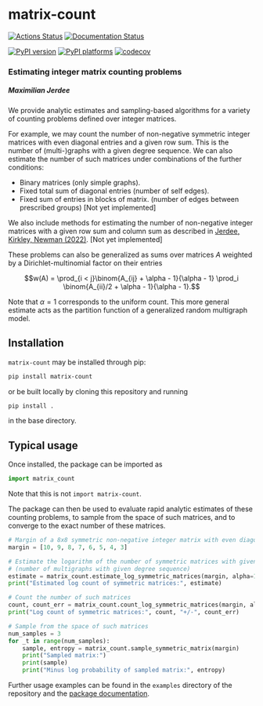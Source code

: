 # matrix-count

[![Actions Status][actions-badge]][actions-link]
[![Documentation Status][rtd-badge]][rtd-link]

[![PyPI version][pypi-version]][pypi-link]
[![PyPI platforms][pypi-platforms]][pypi-link]
[![codecov][codecov-badge]][codecov-link]

<!-- SPHINX-START -->

<!-- prettier-ignore-start -->
[actions-badge]:            https://github.com/maxjerdee/matrix-count/workflows/CI/badge.svg
[actions-link]:             https://github.com/maxjerdee/matrix-count/actions
[codecov-badge]:            https://codecov.io/github/maxjerdee/matrix-count/coverage.svg?token=1GSB7GLW7K
[codecov-link]:             https://codecov.io/github/maxjerdee/matrix-count
[github-discussions-badge]: https://img.shields.io/static/v1?label=Discussions&message=Ask&color=blue&logo=github
[pypi-link]:                https://pypi.org/project/matrix-count/
[pypi-platforms]:           https://img.shields.io/pypi/pyversions/matrix-count
[pypi-version]:             https://img.shields.io/pypi/v/matrix-count
[rtd-badge]:                https://readthedocs.org/projects/matrix-count/badge/?version=latest
[rtd-link]:                 https://matrix-count.readthedocs.io/en/latest/?badge=latest

<!-- prettier-ignore-end -->

### Estimating integer matrix counting problems

##### Maximilian Jerdee

We provide analytic estimates and sampling-based algorithms for a variety of
counting problems defined over integer matrices.

For example, we may count the number of non-negative symmetric integer matrices
with even diagonal entries and a given row sum. This is the number of
(multi-)graphs with a given degree sequence. We can also estimate the number of
such matrices under combinations of the further conditions:

- Binary matrices (only simple graphs).
- Fixed total sum of diagonal entries (number of self edges).
- Fixed sum of entries in blocks of matrix. (number of edges between prescribed
  groups) [Not yet implemented]

We also include methods for estimating the number of non-negative integer
matrices with a given row sum and column sum as described in
[Jerdee, Kirkley, Newman (2022)](https://arxiv.org/abs/2209.14869). [Not
yet implemented]

These problems can also be generalized as sums over matrices $A$ weighted by a
Dirichlet-multinomial factor on their entries

$$w(A) = \prod_{i < j}\binom{A_{ij} + \alpha - 1}{\alpha - 1} \prod_i \binom{A_{ii}/2 + \alpha - 1}{\alpha - 1}.$$

Note that $\alpha = 1$ corresponds to the uniform count. This more general
estimate acts as the partition function of a generalized random multigraph
model.

## Installation

`matrix-count` may be installed through pip:

```bash
pip install matrix-count
```

or be built locally by cloning this repository and running

```bash
pip install .
```

in the base directory.

## Typical usage

Once installed, the package can be imported as

```python
import matrix_count
```

Note that this is not `import matrix-count`.

The package can then be used to evaluate rapid analytic estimates of these
counting problems, to sample from the space of such matrices, and to converge to
the exact number of these matrices.

```python
# Margin of a 8x8 symmetric non-negative integer matrix with even diagonal entries
margin = [10, 9, 8, 7, 6, 5, 4, 3]

# Estimate the logarithm of the number of symmetric matrices with given margin sum
# (number of multigraphs with given degree sequence)
estimate = matrix_count.estimate_log_symmetric_matrices(margin, alpha=1)
print("Estimated log count of symmetric matrices:", estimate)

# Count the number of such matrices
count, count_err = matrix_count.count_log_symmetric_matrices(margin, alpha=1)
print("Log count of symmetric matrices:", count, "+/-", count_err)

# Sample from the space of such matrices
num_samples = 3
for _t in range(num_samples):
    sample, entropy = matrix_count.sample_symmetric_matrix(margin)
    print("Sampled matrix:")
    print(sample)
    print("Minus log probability of sampled matrix:", entropy)
```

Further usage examples can be found in the `examples` directory of the
repository and the [package documentation][rtd-link].
